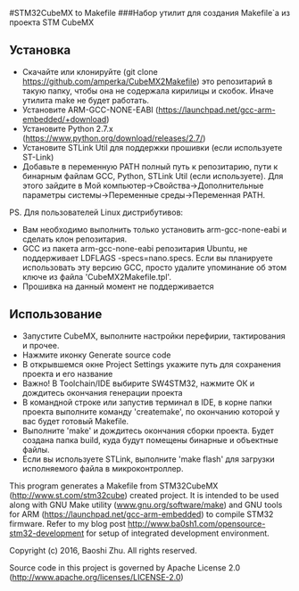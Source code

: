 #STM32CubeMX to Makefile
###Набор утилит для создания Makefile`a из проекта STM CubeMX

## Установка
* Скачайте или клонируйте (git clone https://github.com/amperka/CubeMX2Makefile) это репозитарий в такую папку, чтобы она не содержала кирилицы и скобок. Иначе утилита make не будет работать.
* Установите ARM-GCC-NONE-EABI (https://launchpad.net/gcc-arm-embedded/+download)
* Установите Python 2.7.x (https://www.python.org/download/releases/2.7/)
* Установите STLink Util для поддержки прошивки (если используете ST-Link)
* Добавьте в переменную PATH полный путь к репозитарию, пути к бинарным файлам GCC, Python, STLink Util (если используете). Для этого зайдите в Мой компьютер->Свойства->Дополнительные параметры системы->Переменные среды->Переменная PATH.

PS. Для пользователей Linux дистрибутивов:
* Вам необходимо выполнить только установить arm-gcc-none-eabi и сделать клон репозитария.
* GCC из пакета arm-gcc-none-eabi репозитария Ubuntu, не поддерживает LDFLAGS -specs=nano.specs. Если вы планируете использовать эту версию GCC, просто удалите упоминание об этом ключе из файла 'CubeMX2Makefile.tpl'.
* Прошивка на данный момент не поддерживается

## Использование
* Запустите CubeMX, выполните настройки перефирии, тактирования и прочее.
* Нажмите иконку Generate source code
* В открывшемся окне Project Settings укажите путь для сохранения проекта и его название
* Важно! В Toolchain/IDE выбирите SW4STM32, нажмите ОК и дождитесь окончания генерации проекта
* В командной строке или запустив терминал в IDE, в корне папки проекта выполните команду 'createmake', по окончанию которой у вас будет готовый Makefile.
* Выполните 'make' и дождитесь окончания сборки проекта. Будет создана папка build, куда будут помещены бинарные и объектные файлы.
* Если вы используете STLink, выполните 'make flash' для загрузки исполняемого файла в микроконтроллер.



This program generates a Makefile from STM32CubeMX (http://www.st.com/stm32cube) created project. It is intended to be used along with GNU Make utility (www.gnu.org/software/make) and GNU tools for ARM (https://launchpad.net/gcc-arm-embedded) to compile STM32 firmware. Refer to my blog post http://www.ba0sh1.com/opensource-stm32-development for setup of integrated development environment.  

Copyright (c) 2016, Baoshi Zhu. All rights reserved.

Source code in this project is governed by Apache License 2.0 (http://www.apache.org/licenses/LICENSE-2.0)
